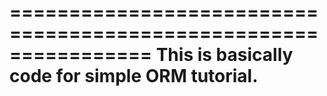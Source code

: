 ================================================================
This is basically code for simple ORM tutorial.
================================================================